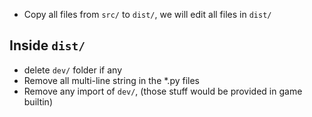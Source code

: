 - Copy all files from `src/` to `dist/`, we will edit all files in `dist/`

## Inside `dist/`
- delete `dev/` folder if any
- Remove all multi-line string in the *.py files
- Remove any import of `dev/`, (those stuff would be provided in game builtin)